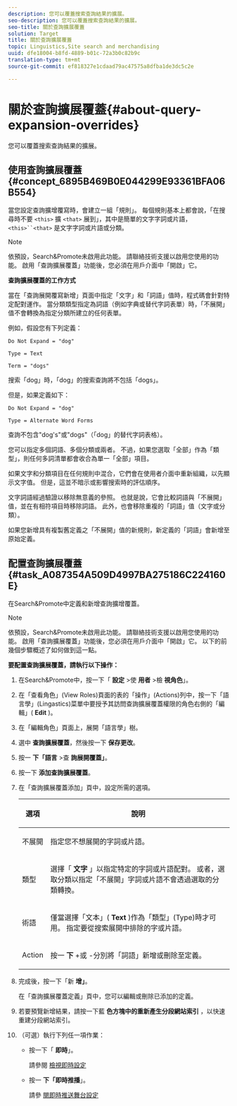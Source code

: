 ```yaml
---
description: 您可以覆蓋搜索查詢結果的擴展。
seo-description: 您可以覆蓋搜索查詢結果的擴展。
seo-title: 關於查詢擴展覆蓋
solution: Target
title: 關於查詢擴展覆蓋
topic: Linguistics,Site search and merchandising
uuid: dfe18004-b8fd-4889-b01c-72a3b0c82b9c
translation-type: tm+mt
source-git-commit: ef818327e1cdaad79ac47575a8dfba1de3dc5c2e

---
```



# 關於查詢擴展覆蓋{#about-query-expansion-overrides}

您可以覆蓋搜索查詢結果的擴展。

## 使用查詢擴展覆蓋 {#concept_6895B469B0E044299E93361BFA06B554}

當您設定查詢擴增覆寫時，會建立一組「規則」。 每個規則基本上都會說，「在搜尋時不要 `<this>` 擴 `<that>` 展到」，其中是簡單的文字字詞或片語， `<this>``<that>` 是文字字詞或片語或分類。

>[!NOTE]
>
>依預設，Search&amp;Promote未啟用此功能。 請聯絡技術支援以啟用您使用的功能。 啟用「查詢擴展覆蓋」功能後，您必須在用戶介面中「開啟」它。

**查詢擴展覆蓋的工作方式**

當在「查詢展開覆寫新增」頁面中指定「文字」和「詞語」值時，程式碼會針對特定配對運作。 當分類類型指定為詞語（例如字典或替代字詞表單）時，「不展開」值不會轉換為指定分類所建立的任何表單。

例如，假設您有下列定義：

`Do Not Expand = "dog"`

`Type = Text`

`Term = "dogs"`

搜索「dog」時，「dog」的搜索查詢將不包括「dogs」。

但是，如果定義如下：

`Do Not Expand = "dog"`

`Type = Alternate Word Forms`

查詢不包含&quot;dog&#39;s&quot;或&quot;dogs&quot;（「dog」的替代字詞表格）。

您可以指定多個詞語、多個分類或兩者。 不過，如果您選取「全部」作為「類型」，則任何多詞清單都會收合為單一「全部」項目。

如果文字和分類項目在任何規則中混合，它們會在使用者介面中重新組織，以先顯示文字值。 但是，這並不暗示或影響搜索時的評估順序。

文字詞語經過驗證以移除無意義的參照。 也就是說，它會比較詞語與「不展開」值，並在有相符項目時移除詞語。 此外，也會移除重複的「詞語」值（文字或分類）。

如果您新增具有複製舊定義之「不展開」值的新規則，新定義的「詞語」會新增至原始定義。

## 配置查詢擴展覆蓋 {#task_A087354A509D4997BA275186C224160E}

在Search&amp;Promote中定義和新增查詢擴增覆蓋。

<!-- 

t_configuring_query_expansion_overrides.xml

 -->

>[!NOTE]
依預設，Search&amp;Promote未啟用此功能。 請聯絡技術支援以啟用您使用的功能。 啟用「查詢擴展覆蓋」功能後，您必須在用戶介面中「開啟」它。 以下的前幾個步驟概述了如何做到這一點。

**要配置查詢擴展覆蓋，請執行以下操作：**

1. 在Search&amp;Promote中，按一下「 **設定** >使 **用者** >檢 **視角色**」。
1. 在「查看角色」(View Roles)頁面的表的「操作」(Actions)列中，按一下「語言學」(Lingastics)菜單中要授予其訪問查詢擴展覆蓋權限的角色右側的「編輯」( **Edit** )。
1. 在「編輯角色」頁面上，展開「語言學」樹。
1. 選中 **查詢擴展覆蓋**，然後按一下 **保存更改**。
1. 按一 **下「語言** >查 **詢展開覆蓋」**。
1. 按一下 **添加查詢擴展覆蓋**。
1. 在「查詢擴展覆蓋添加」頁中，設定所需的選項。

   <!-- 
   
   r_query_expansion_override_definitions.xml
   
   -->

   <table> 
    <thead> 
      <tr> 
      <th colname="col1" class="entry"> <p>選項 </p> </th> 
      <th colname="col2" class="entry"> <p>說明 </p> </th> 
      </tr> 
    </thead>
    <tbody> 
      <tr> 
      <td colname="col1"> <p>不展開 </p> </td> 
      <td colname="col2"> <p>指定您不想展開的字詞或片語。 </p> </td> 
      </tr> 
      <tr> 
      <td colname="col1"> <p>類型 </p> </td> 
      <td colname="col2"> <p>選擇「 <b>文字</b> 」以指定特定的字詞或片語配對。 或者，選取分類以指定「不展開」字詞或片語不會透過選取的分類轉換。 </p> </td> 
      </tr> 
      <tr> 
      <td colname="col1"> <p>術語 </p> </td> 
      <td colname="col2"> <p>僅當選擇「文本」( <b>Text</b> )作為「類型」(Type)時才可用。 指定要從搜索展開中排除的字或片語。 </p> </td> 
      </tr> 
      <tr> 
      <td colname="col1"> <p>Action </p> </td> 
      <td colname="col2"> <p> 按一 <b>下</b> +或 <b></b> -分別將「詞語」新增或刪除至定義。 </p> </td> 
      </tr> 
    </tbody> 
    </table>

1. 完成後，按一下「新 **增」**。

   在「查詢擴展覆蓋定義」頁中，您可以編輯或刪除已添加的定義。
1. 若要預覽新增結果，請按一下藍 **色方塊中的重新產生分段網站索引** ，以快速重建分段網站索引。
1. （可選）執行下列任一項作業：

   * 按一下「 **即時**」。

      請參閱 [檢視即時設定](../c-about-staging.md#task_401A0EBDB5DB4D4CA933CBA7BECDC10F)

   * 按一 **下「即時推播**」。

      請參 [閱即時推送舞台設定](../c-about-staging.md#task_44306783B4C0408AAA58B471DAF2D9A4)

